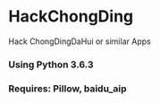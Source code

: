 # HackChongDing
Hack ChongDingDaHui or similar Apps

### Using Python 3.6.3
### Requires: Pillow, baidu_aip
